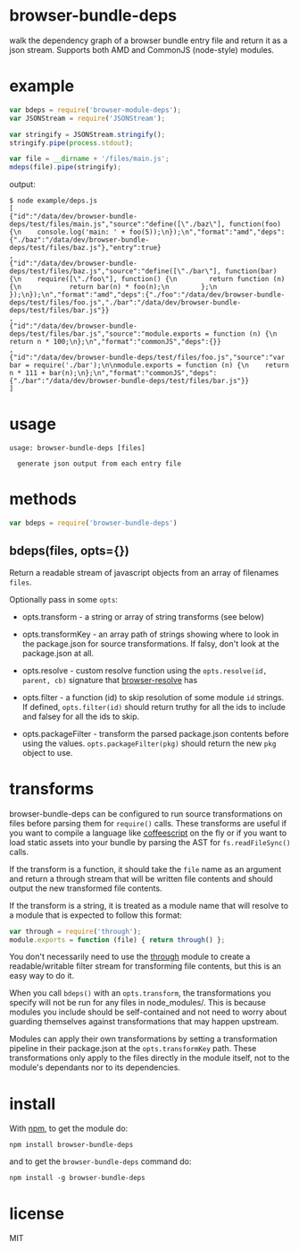 # browser-bundle-deps

walk the dependency graph of a browser bundle entry file and return it as a json stream. Supports both AMD and CommonJS (node-style) modules.

# example

``` js
var bdeps = require('browser-module-deps');
var JSONStream = require('JSONStream');

var stringify = JSONStream.stringify();
stringify.pipe(process.stdout);

var file = __dirname + '/files/main.js';
mdeps(file).pipe(stringify);
```

output:

```
$ node example/deps.js
[
{"id":"/data/dev/browser-bundle-deps/test/files/main.js","source":"define([\"./baz\"], function(foo) {\n    console.log('main: ' + foo(5));\n});\n","format":"amd","deps":{"./baz":"/data/dev/browser-bundle-deps/test/files/baz.js"},"entry":true}
,
{"id":"/data/dev/browser-bundle-deps/test/files/baz.js","source":"define([\"./bar\"], function(bar) {\n    require([\"./foo\"], function() {\n        return function (n) {\n            return bar(n) * foo(n);\n        };\n    });\n});\n","format":"amd","deps":{"./foo":"/data/dev/browser-bundle-deps/test/files/foo.js","./bar":"/data/dev/browser-bundle-deps/test/files/bar.js"}}
,
{"id":"/data/dev/browser-bundle-deps/test/files/bar.js","source":"module.exports = function (n) {\n    return n * 100;\n};\n","format":"commonJS","deps":{}}
,
{"id":"/data/dev/browser-bundle-deps/test/files/foo.js","source":"var bar = require('./bar');\n\nmodule.exports = function (n) {\n    return n * 111 + bar(n);\n};\n","format":"commonJS","deps":{"./bar":"/data/dev/browser-bundle-deps/test/files/bar.js"}}
]
```

# usage

```
usage: browser-bundle-deps [files]

  generate json output from each entry file

```

# methods

``` js
var bdeps = require('browser-bundle-deps')
```

## bdeps(files, opts={})

Return a readable stream of javascript objects from an array of filenames
`files`.

Optionally pass in some `opts`:

* opts.transform - a string or array of string transforms (see below)

* opts.transformKey - an array path of strings showing where to look in the
package.json for source transformations. If falsy, don't look at the
package.json at all.

* opts.resolve - custom resolve function using the
`opts.resolve(id, parent, cb)` signature that
[browser-resolve](https://github.com/shtylman/node-browser-resolve) has

* opts.filter - a function (id) to skip resolution of some module `id` strings.
If defined, `opts.filter(id)` should return truthy for all the ids to include
and falsey for all the ids to skip.

* opts.packageFilter - transform the parsed package.json contents before using
the values. `opts.packageFilter(pkg)` should return the new `pkg` object to use.

# transforms

browser-bundle-deps can be configured to run source transformations on files before
parsing them for `require()` calls. These transforms are useful if you want to
compile a language like [coffeescript](http://coffeescript.org/) on the fly or
if you want to load static assets into your bundle by parsing the AST for
`fs.readFileSync()` calls.

If the transform is a function, it should take the `file` name as an argument
and return a through stream that will be written file contents and should output
the new transformed file contents.

If the transform is a string, it is treated as a module name that will resolve
to a module that is expected to follow this format:

``` js
var through = require('through');
module.exports = function (file) { return through() };
```

You don't necessarily need to use the
[through](https://github.com/dominictarr/through) module to create a
readable/writable filter stream for transforming file contents, but this is an
easy way to do it.

When you call `bdeps()` with an `opts.transform`, the transformations you
specify will not be run for any files in node_modules/. This is because modules
you include should be self-contained and not need to worry about guarding
themselves against transformations that may happen upstream.

Modules can apply their own transformations by setting a transformation pipeline
in their package.json at the `opts.transformKey` path. These transformations
only apply to the files directly in the module itself, not to the module's
dependants nor to its dependencies.

# install

With [npm](http://npmjs.org), to get the module do:

```
npm install browser-bundle-deps
```

and to get the `browser-bundle-deps` command do:

```
npm install -g browser-bundle-deps
```

# license

MIT

